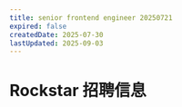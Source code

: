 ```yaml
---
title: senior frontend engineer 20250721
expired: false
createdDate: 2025-07-30
lastUpdated: 2025-09-03
---
```


# Rockstar 招聘信息

<JobPostingTable job-posting-json-path="rockstar/data/senior-frontend-engineer-20250721.json" />